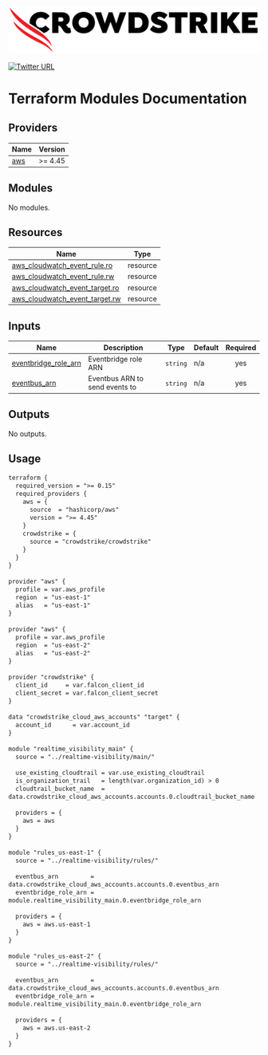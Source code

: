 <!-- BEGIN_TF_DOCS -->
![CrowdStrike FalconPy](https://raw.githubusercontent.com/CrowdStrike/falconpy/main/docs/asset/cs-logo.png)

[![Twitter URL](https://img.shields.io/twitter/url?label=Follow%20%40CrowdStrike&style=social&url=https%3A%2F%2Ftwitter.com%2FCrowdStrike)](https://twitter.com/CrowdStrike)<br/>

# Terraform Modules Documentation

## Providers

| Name | Version |
|------|---------|
| <a name="provider_aws"></a> [aws](#provider\_aws) | >= 4.45 |
## Modules

No modules.
## Resources

| Name | Type |
|------|------|
| [aws_cloudwatch_event_rule.ro](https://registry.terraform.io/providers/hashicorp/aws/latest/docs/resources/cloudwatch_event_rule) | resource |
| [aws_cloudwatch_event_rule.rw](https://registry.terraform.io/providers/hashicorp/aws/latest/docs/resources/cloudwatch_event_rule) | resource |
| [aws_cloudwatch_event_target.ro](https://registry.terraform.io/providers/hashicorp/aws/latest/docs/resources/cloudwatch_event_target) | resource |
| [aws_cloudwatch_event_target.rw](https://registry.terraform.io/providers/hashicorp/aws/latest/docs/resources/cloudwatch_event_target) | resource |
## Inputs

| Name | Description | Type | Default | Required |
|------|-------------|------|---------|:--------:|
| <a name="input_eventbridge_role_arn"></a> [eventbridge\_role\_arn](#input\_eventbridge\_role\_arn) | Eventbridge role ARN | `string` | n/a | yes |
| <a name="input_eventbus_arn"></a> [eventbus\_arn](#input\_eventbus\_arn) | Eventbus ARN to send events to | `string` | n/a | yes |
## Outputs

No outputs.

## Usage

```hcl
terraform {
  required_version = ">= 0.15"
  required_providers {
    aws = {
      source  = "hashicorp/aws"
      version = ">= 4.45"
    }
    crowdstrike = {
      source = "crowdstrike/crowdstrike"
    }
  }
}

provider "aws" {
  profile = var.aws_profile
  region  = "us-east-1"
  alias   = "us-east-1"
}

provider "aws" {
  profile = var.aws_profile
  region  = "us-east-2"
  alias   = "us-east-2"
}

provider "crowdstrike" {
  client_id     = var.falcon_client_id
  client_secret = var.falcon_client_secret
}

data "crowdstrike_cloud_aws_accounts" "target" {
  account_id      = var.account_id
}

module "realtime_visibility_main" {
  source = "../realtime-visibility/main/"

  use_existing_cloudtrail = var.use_existing_cloudtrail
  is_organization_trail   = length(var.organization_id) > 0
  cloudtrail_bucket_name  = data.crowdstrike_cloud_aws_accounts.accounts.0.cloudtrail_bucket_name

  providers = {
    aws = aws
  }
}

module "rules_us-east-1" {
  source = "../realtime-visibility/rules/"

  eventbus_arn         = data.crowdstrike_cloud_aws_accounts.accounts.0.eventbus_arn
  eventbridge_role_arn = module.realtime_visibility_main.0.eventbridge_role_arn

  providers = {
    aws = aws.us-east-1
  }
}

module "rules_us-east-2" {
  source = "../realtime-visibility/rules/"

  eventbus_arn         = data.crowdstrike_cloud_aws_accounts.accounts.0.eventbus_arn
  eventbridge_role_arn = module.realtime_visibility_main.0.eventbridge_role_arn

  providers = {
    aws = aws.us-east-2
  }
}

```
<!-- END_TF_DOCS -->